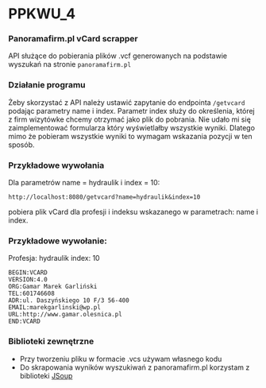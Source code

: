 # PPKWU_4
### Panoramafirm.pl vCard scrapper
API służące do pobierania plików .vcf generowanych na podstawie wyszukań na stronie ``panoramafirm.pl``
### Działanie programu
Żeby skorzystać z API należy ustawić zapytanie do endpointa ``/getvcard`` podając parametry name i index.
Parametr index służy do określenia, której z firm wizytówke chcemy otrzymać jako plik do pobrania. Nie udało mi się
zaimplementować formularza który wyświetlałby wszystkie wyniki. Dlatego mimo że pobieram wszystkie wyniki to wymagam 
wskazania pozycji w ten sposób.
### Przykładowe wywołania
Dla parametrów name = hydraulik i index = 10:
```
http://localhost:8080/getvcard?name=hydraulik&index=10
```
pobiera plik vCard dla profesji i indeksu wskazanego w parametrach: name i index.

### Przykładowe wywołanie:
Profesja: hydraulik
index: 10

```
BEGIN:VCARD
VERSION:4.0
ORG:Gamar Marek Garliński
TEL:601746608
ADR:ul. Daszyńskiego 10 F/3 56-400
EMAIL:marekgarlinski@wp.pl
URL:http://www.gamar.olesnica.pl
END:VCARD
```


### Biblioteki zewnętrzne
* Przy tworzeniu pliku w formacie .vcs używam własnego kodu
* Do skrapowania wyników wyszukiwań z panoramafirm.pl korzystam z biblioteki [JSoup](https://jsoup.org/)

